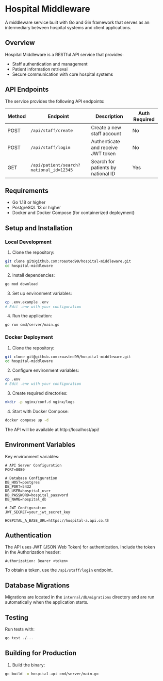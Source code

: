 # Hospital Middleware

A middleware service built with Go and Gin framework that serves as an intermediary between hospital systems and client applications.

## Overview

Hospital Middleware is a RESTful API service that provides:
- Staff authentication and management
- Patient information retrieval
- Secure communication with core hospital systems


## API Endpoints

The service provides the following API endpoints:

| Method | Endpoint | Description | Auth Required |
|--------|----------|-------------|--------------|
| POST | `/api/staff/create` | Create a new staff account | No |
| POST | `/api/staff/login` | Authenticate and receive JWT token | No |
| GET | `/api/patient/search?national_id=12345` | Search for patients by national ID | Yes |

## Requirements

- Go 1.18 or higher
- PostgreSQL 13 or higher
- Docker and Docker Compose (for containerized deployment)

## Setup and Installation

### Local Development

1. Clone the repository:
```bash
git clone git@github.com:roasted99/hospital-middleware.git
cd hospital-middleware
```

2. Install dependencies:
```bash
go mod download
```

3. Set up environment variables:
```bash
cp .env.example .env
# Edit .env with your configuration
```

4. Run the application:
```bash
go run cmd/server/main.go
```

### Docker Deployment

1. Clone the repository:
```bash
git clone git@github.com:roasted99/hospital-middleware.git
cd hospital-middleware
```

2. Configure environment variables:
```bash
cp .env
# Edit .env with your configuration
```

3. Create required directories:
```bash
mkdir -p nginx/conf.d nginx/logs
```

4. Start with Docker Compose:
```bash
docker compose up -d
```

The API will be available at http://localhost/api/

## Environment Variables

Key environment variables:

```
# API Server Configuration
PORT=8080

# Database Configuration
DB_HOST=postgres
DB_PORT=5432
DB_USER=hospital_user
DB_PASSWORD=hospital_password
DB_NAME=hospital_db

# JWT Configuration
JWT_SECRET=your_jwt_secret_key

HOSPITAL_A_BASE_URL=https://hospital-a.api.co.th
```

## Authentication

The API uses JWT (JSON Web Token) for authentication. Include the token in the Authorization header:

```
Authorization: Bearer <token>
```

To obtain a token, use the `/api/staff/login` endpoint.

## Database Migrations

Migrations are located in the `internal/db/migrations` directory and are run automatically when the application starts.

## Testing

Run tests with:

```bash
go test ./...
```

## Building for Production

1. Build the binary:
```bash
go build -o hospital-api cmd/server/main.go
```

